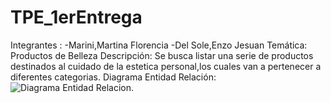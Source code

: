 # TPE_1erEntrega
Integrantes :
-Marini,Martina Florencia
-Del Sole,Enzo Jesuan
Temática: Productos de Belleza
Descripción: Se busca listar una serie de productos destinados al cuidado de la estetica personal,los cuales van a pertenecer a diferentes categorias.
Diagrama Entidad Relación: ![Diagrama Entidad Relacion](https://github.com/Enzo220502/TPE_1erEntrega/assets/89879686/7b8f1489-ffa3-4ebb-b88f-566e743c9519).
